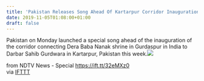 ```yaml
---
title: 'Pakistan Releases Song Ahead Of Kartarpur Corridor Inauguration'
date: 2019-11-05T01:08:00+01:00
draft: false
---
```


Pakistan on Monday launched a special song ahead of the inauguration of the corridor connecting Dera Baba Nanak shrine in Gurdaspur in India to Darbar Sahib Gurdwara in Kartarpur, Pakistan this week.![](http://feeds.feedburner.com/~r/NDTV-LatestNews/~4/q-XczkWPOMo)  
  
from NDTV News - Special https://ift.tt/32eMXz0  
via [IFTTT](https://ifttt.com/?ref=da&site=blogger)